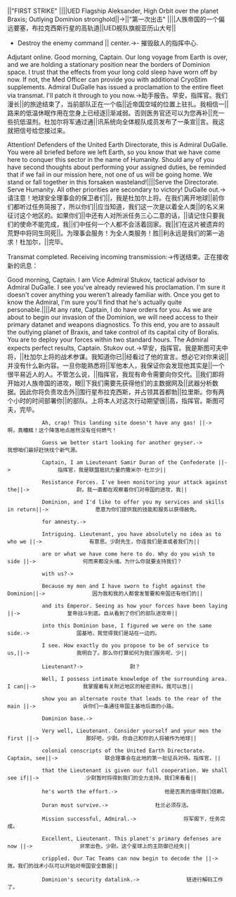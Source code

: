 ||"FIRST STRIKE" ||||UED Flagship Aleksander, High Orbit over the planet Braxis; Outlying Dominion stronghold||->||"第一次出击" ||||人族帝国的一个偏远要塞，布拉克西斯行星的高轨道||UED舰队旗舰亚历山大号||

- Destroy the enemy command ||  center.->- 摧毁敌人的指挥中心.

Adjutant online. Good morning, Captain. Our long voyage from Earth is over, and we are holding a stationary position near the borders of Dominion space. I trust that the effects from your long cold sleep have worn off by now. If not, the Med Officer can provide you with additional CryoStim supplements. Admiral DuGalle has issued a proclamation to the entire fleet via transmat. I'll patch it through to you now.->助手报告。早安，指挥官。我们漫长||的旅途结束了，当前部队正在一个临||近帝国空域的位置上驻扎。我相信一||路来的低温休眠作用在您身上已经逐||渐减弱。否则医务官还可以为您再补||充一些抗低温剂。杜加尔将军通过通||讯系统向全体舰队成员发布了一条宣||言。我这就把信号给您接过来。

Attention! Defenders of the United Earth Directorate, this is Admiral DuGalle. You were all briefed before we left Earth, so you know that we have come here to conquer this sector in the name of Humanity. Should any of you have second thoughts about performing your assigned duties, be reminded that if we fail in our mission here, not one of us will be going home. We stand or fall together in this forsaken wasteland!||||Serve the Directorate. Serve Humanity. All other priorities are secondary to victory! DuGalle out.->请注意！地球安全理事会的保卫者们||，我是杜加尔上将。在我们离开地球||前你们都听过任务简报了，所以你们||应当知道，我们这一次是以着全人类||的名义来征讨这个地区的。如果你们||中还有人对所派任务三心二意的话，||请记住只要我们的使命不能完成，我||们中任何一个人都不会活着回家。我||们在这片被遗弃的荒野中将同生同死||。为理事会服务！为全人类服务！胜||利永远是我们的第一追求！杜加尔，||完毕。

Transmat completed. Receiving incoming transmission:->传送结束。正在接收新的讯息：

Good morning, Captain. I am Vice Admiral Stukov, tactical advisor to Admiral DuGalle. I see you've already reviewed his proclamation. I'm sure it doesn't cover anything you weren't already familiar with. Once you get to know the Admiral, I'm sure you'll find that he's actually quite personable.||||At any rate, Captain, I do have orders for you. As we are about to begin our invasion of the Dominion, we will need access to their primary datanet and weapons diagnostics. To this end, you are to assault the outlying planet of Braxis, and take control of its capital city of Boralis. You are to deploy your forces within two standard hours. The Admiral expects perfect results, Captain. Stukov out.->早安，指挥官。我是斯图可夫中将，||杜加尔上将的战术参谋。我知道你已||经看过了他的宣言。想必它对你来说||并没有什么新内容。一旦你能熟悉将||军他本人，我保证你会发现他其实是||一个很平易近人的人。不管怎么说，||指挥官，我现有命令需要向你交代。||我们即将开始对人族帝国的进攻，眼||下我们需要先获得他们的主数据网及||武器分析数据。因此你将负责攻击外||围行星布拉克西斯，并占领其首都勃||拉里斯。你有两个小时的时间部署你||的部队。上将本人对这次行动期望很||高，指挥官。斯图可夫，完毕。

               Ah, crap! This landing site doesn't have any gas! ||->               啊，真糟糕！这个降落地点居然没有任何燃气！

               Guess we better start looking for another geyser.->               我想咱们最好赶快找个新气源。

               Captain, I am Lieutenant Samir Duran of the Confederate ||->               指挥官，我是联盟抵抗力量的撒米尔·杜兰少||

               Resistance Forces. I've been monitoring your attack against the||->               尉。我一直都在观察着你们对帝国的进攻，我||

               Dominion, and I'd like to offer you my services and skills in return||->               愿意为你们提供我的技能和服务以获得赦免。

               for amnesty.->               

               Intriguing. Lieutenant, you have absolutely no idea as to who we ||->               有意思。少尉先生，你连我们是谁或者我们为||

               are or what we have come here to do. Why do you wish to side ||->               何而来都没头绪。为什么你就要支持我们？

               with us?->               

               Because my men and I have sworn to fight against the Dominion||->               因为我和我的人都曾发誓要和帝国还有他们的||

               and its Emperor. Seeing as how your forces have been laying ||->               皇帝战斗到底。自从看到了你们的部队进攻帝||

               into this Dominion base, I figured we were on the same side.->               国基地，我觉得我们是站在一边的。

               I see. How exactly do you propose to be of service to us,||->               我明白了。那么你打算如何为我们服务呢，少||

               Lieutenant?->               尉？

               Well, I possess intimate knowledge of the surrounding area. I can||->               我掌握着有关附近地区的秘密资料。我可以告||

               show you an alternate route that leads to the rear of the main ||->               诉你们一条通往帝国主基地后面的小路。

               Dominion base.->               

               Very well, Lieutenant. Consider yourself and your men the first ||->               那好吧，少尉。你自己和你的人将被作为地球||

               colonial conscripts of the United Earth Directorate. Captain, see||->               联合理事会在此地的第一批征兵对待。指挥官，||

               that the Lieutenant is given our full cooperation. We shall see if||->               少尉暂时将得到我们的全力支持。我们来看看||

               he's worth the effort.->               他是否真的值得我们信赖。

               Duran must survive.->               杜兰必须存活。

               Mission successful, Admiral.->               将军阁下，任务完成。

               Excellent, Lieutenant. This planet's primary defenses are now ||->               非常出色，少尉。这个星球上的主防御已经失||

               crippled. Our Tac Teams can now begin to decode the ||->               效。我们的战术小队可以开始对帝国安全数据||

               Dominion's security datalink.->               链进行解码工作了。


